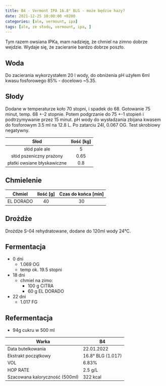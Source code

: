 ```yaml
---
title: B4 - Vermont IPA 16.8° BLG - może będzie hazy?
date: 2021-12-25 10:00:00 +0200
categories: [ale, vermount, ipa]
tags: [ale, ze słodu, vermount, ipa, ]
---
```


Tym razem owsiana IPKa, mam nadzieję, że chmiel na zimno dobrze wejdzie. Wydaje się, że zacieranie bardzo dobrze poszło.

## Woda

Do zacierania wykorzystałem 20 l wody, do obniżenia pH użyłem 6ml kwasu fosforowego 85% - docelowo ~5.35.

## Słody

Dodane w temperaturze koło 70 stopni, i spadek do 68. Gotowanie 75 minut, temp. 68 +-2 stopnie. Potem podgrzanie do 75 +-1 stopień i podtrzymywanie przez 15 minut. pH wody do wysładzania zbijana kwasem do fosforowym 3.5 ml na 12.8 L. Po zatarciu 24l, 0.067 OG. Test skrobiowy negatywny.

|  Słod  	| Ilość [kg] 	|
|:--------:	|:---------: |
|  słód pale ale  	|     5    	| 
|  słód pszeniczny prażony	|     0.65    	| 
|  płatki owsiane błyskawiczne  	|     0.8    	| 

## Chmielenie

|  Chmiel  	| Ilość [g] 	| Czas do końca [min] 	|
|:--------:	|:---------:	|:-------------------:	|
|  EL DORADO  	|     40    	|          30         	|


## Drożdże

Drożdże S-04 rehydratowane, dodane do 120ml wody 24°C.


## Fermentacja

* 0 dni
  - 1.069 OG
  - temp ok. 19.5 stopni
* 18 dni
  * chmiel na zimo:
    * 100 g CITRA
    * 60 g EL DORADO
* 22 dni
  * 1.017 FG

## Refermentacja

* 94g cukru w 500 ml

| Warka                          	| B4              	|
|--------------------------------	|-------------------	|
| Data butelkowania              	| 22.01.2022    	|
| Ekstrakt początkowy            	| 16.8° BLG (1.017) 	|
| VOL                            	| 6.83%             	|
| HOP RATE                       	| 2.5 g/L           	|
| Szacowana kaloryczność (500ml) 	| 322 kcal          	|

<!-- ## Podsumowanie
## Degustacja

![piwko](/assets/posts/09-2021/efekt.webp){: width="400"}

| Cecha            	| Opis 	|
|------------------	|------	|
| Aromat           	| drożdże, wędzonka	|
| Wygląd           	| słomkowe, brak piany	|
| Smak             	| wodniste, posmak wędzonki	|
| Goryczka         	| brak	|
| Uczucie w ustach 	| jest ok	|
| Ogólne wrażenie  	| 1.5/5	|
| Uwagi             | filtrowanie się udało, zacieranie nie, z czasem się ułożyło |